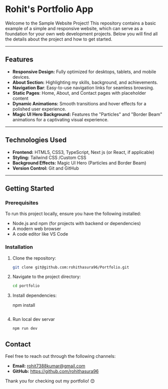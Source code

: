 # Rohit's Portfolio App 

Welcome to the Sample Website Project! This repository contains a basic example of a simple and responsive website, which can serve as a foundation for your own web development projects. Below you will find all the details about the project and how to get started.

---

## Features

- **Responsive Design:** Fully optimized for desktops, tablets, and mobile devices.
- **About Section:** Highlighting my skills, background, and achievements.
- **Navigation Bar**: Easy-to-use navigation links for seamless browsing.
- **Static Pages**: Home, About, and Contact pages with placeholder content
- **Dynamic Animations:** Smooth transitions and hover effects for a polished user experience.
- **Magic UI Hero Background:** Features the "Particles" and "Border Beam" animations for a captivating visual experience.

---

## Technologies Used

- **Frontend:** HTML5, CSS3, TypeScript, Next js (or React, if applicable)
- **Styling:** Tailwind CSS /Custom CSS
- **Background Effects:** Magic UI Hero (Particles and Border Beam)
- **Version Control:** Git and GitHub

---

## Getting Started

### Prerequisites
To run this project locally, ensure you have the following installed:

- Node.js and npm (for projects with backend or dependencies)
- A modern web browser
- A code editor like VS Code

### Installation

1. Clone the repository:
   ```bash
   git clone git@github.com:rohithasura96/Portfolio.git
   ```
2. Navigate to the project directory:
   ```bash
   cd portfolio
   ```
3. Install dependencies:
   
   npm install
   ```
4. Run local dev servar
   ```bash
   npm run dev


## Contact

Feel free to reach out through the following channels:

- **Email:** rohit7388kumar@gmail.com
- **GitHub:** https://github.com/rohithasura96

Thank you for checking out my portfolio! 😊
